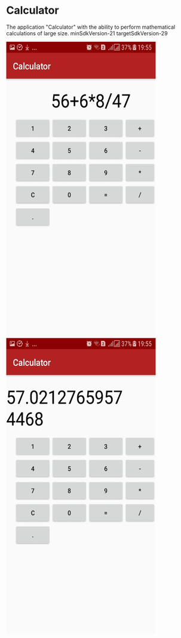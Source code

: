 # Calculator
The application "Calculator" with the ability to perform mathematical calculations of large size. minSdkVersion-21         targetSdkVersion-29


<img src="screenshots/Screenshot_20200201-195527.jpg" width="400" height="790">   <img src="screenshots/Screenshot_20200201-195531.jpg" width="400" height="790">

